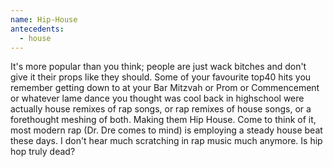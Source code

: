 ```yaml
---
name: Hip-House
antecedents:
  - house
---
```


It's more popular than you think; people are just wack bitches and don't
give it their props like they should. Some of your favourite top40 hits
you remember getting down to at your Bar Mitzvah or Prom or Commencement
or whatever lame dance you thought was cool back in highschool were
actually house remixes of rap songs, or rap remixes of house songs, or a
forethought meshing of both. Making them Hip House. Come to think of it,
most modern rap (Dr. Dre comes to mind) is employing a steady house beat
these days. I don't hear much scratching in rap music much anymore. Is
hip hop truly dead?
